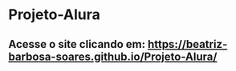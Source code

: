 # Projeto-Alura

## Acesse o site clicando em: https://beatriz-barbosa-soares.github.io/Projeto-Alura/
